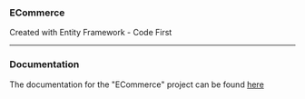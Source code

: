 ### ECommerce
Created with Entity Framework - Code First

---

### Documentation
The documentation for the "ECommerce" project can be found [here](https://docs.senseidev.com/dokumentation/.net/model-view-controller/ecommerce)